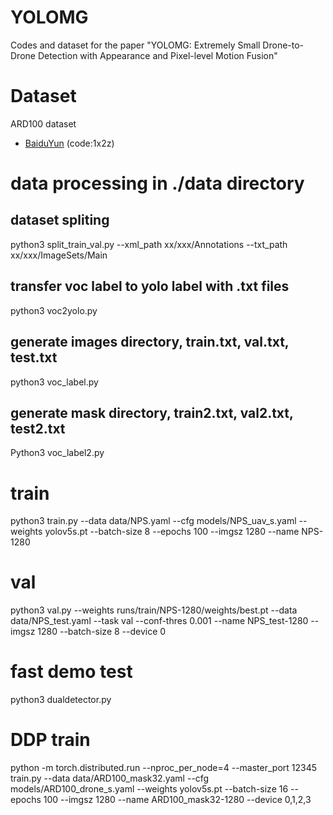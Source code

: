 # YOLOMG
Codes and dataset for the paper "YOLOMG: Extremely Small Drone-to-Drone Detection with Appearance and Pixel-level Motion Fusion"

# Dataset
ARD100 dataset
- [BaiduYun](https://pan.baidu.com/s/1ycAoKbzQ1rlzvKr8VRakgw?pwd=1x2z ) (code:1x2z)

# data processing in ./data directory
## dataset spliting
python3 split_train_val.py --xml_path xx/xxx/Annotations --txt_path xx/xxx/ImageSets/Main
## transfer voc label to yolo label with .txt files
python3 voc2yolo.py
## generate images directory, train.txt, val.txt, test.txt
python3 voc_label.py
## generate mask directory, train2.txt, val2.txt, test2.txt
Python3 voc_label2.py

# train
python3 train.py --data data/NPS.yaml --cfg models/NPS_uav_s.yaml --weights yolov5s.pt --batch-size 8 --epochs 100 --imgsz 1280 --name NPS-1280

# val
python3 val.py --weights runs/train/NPS-1280/weights/best.pt --data data/NPS_test.yaml --task val --conf-thres 0.001 --name NPS_test-1280 --imgsz 1280 --batch-size 8 --device 0

# fast demo test
python3 dualdetector.py

# DDP train
python -m torch.distributed.run --nproc_per_node=4 --master_port 12345 train.py --data data/ARD100_mask32.yaml --cfg models/ARD100_drone_s.yaml --weights yolov5s.pt --batch-size 16 --epochs 100 --imgsz 1280 --name ARD100_mask32-1280 --device 0,1,2,3
